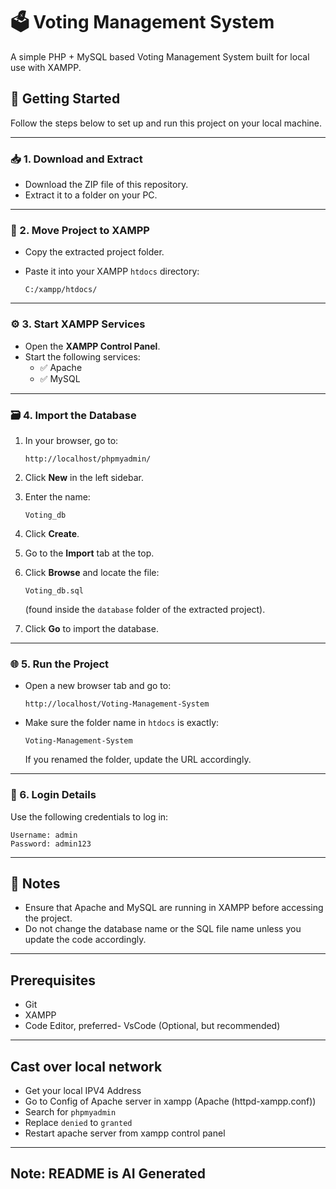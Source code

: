 # 🗳️ Voting Management System

A simple PHP + MySQL based Voting Management System built for local use with XAMPP.

## 🚀 Getting Started

Follow the steps below to set up and run this project on your local machine.

---

### 📥 1. Download and Extract

- Download the ZIP file of this repository.
- Extract it to a folder on your PC.

---

### 📁 2. Move Project to XAMPP

- Copy the extracted project folder.
- Paste it into your XAMPP `htdocs` directory:

  ```
  C:/xampp/htdocs/
  ```

---

### ⚙️ 3. Start XAMPP Services

- Open the **XAMPP Control Panel**.
- Start the following services:
  - ✅ Apache
  - ✅ MySQL

---

### 🗃️ 4. Import the Database

1. In your browser, go to:

   ```
   http://localhost/phpmyadmin/
   ```

2. Click **New** in the left sidebar.
3. Enter the name:

   ```
   Voting_db
   ```

4. Click **Create**.
5. Go to the **Import** tab at the top.
6. Click **Browse** and locate the file:

   ```
   Voting_db.sql
   ```

   (found inside the `database` folder of the extracted project).

7. Click **Go** to import the database.

---

### 🌐 5. Run the Project

- Open a new browser tab and go to:

  ```
  http://localhost/Voting-Management-System
  ```

- Make sure the folder name in `htdocs` is exactly:

  ```
  Voting-Management-System
  ```

  If you renamed the folder, update the URL accordingly.

---

### 🔐 6. Login Details

Use the following credentials to log in:

```
Username: admin
Password: admin123
```

---

## 📌 Notes

- Ensure that Apache and MySQL are running in XAMPP before accessing the project.
- Do not change the database name or the SQL file name unless you update the code accordingly.

---

## Prerequisites

 - Git
 - XAMPP
 - Code Editor, preferred- VsCode (Optional, but recommended)

---

## Cast over local network

 - Get your local IPV4 Address
 - Go to Config of Apache server in xampp (Apache (httpd-xampp.conf))
 - Search for `phpmyadmin` 
 - Replace `denied` to `granted`
 - Restart apache server from xampp control panel

---

## Note: README is AI Generated